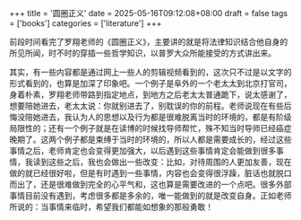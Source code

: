 +++
title = '圆圈正义'
date = 2025-05-16T09:12:08+08:00
draft = false
tags = ['books']
categories = ['literature']
+++

前段时间看完了罗翔老师的《圆圈正义》，主要讲的就是将法律知识结合他自身的所见所闻，时不时的穿插一些哲学知识，以普罗大众所能接受的方式讲出来。

其实，有一些内容都是通过网上一些人的剪辑视频看到的，这次只不过是以文字的形式看到的，也算是加深了印象吧。一个例子是阜外的一个老太太到北京打官司，身着朴素，罗翔老师带路到指定地点，到地方之后老太太普通跪下，说太感谢了，想要陪她进去，老太太说：你就别进去了，别耽误的你的前程。老师说现在有些后悔没陪她进去，我认为人的思想以及行为都是很难脱离当时的环境的，都是有阶级局限性的；还有一个例子就是在读博的时候找导师帮忙，殊不知当时导师已经癌症晚期了。这两个例子都是束缚于当时的环境的，所以人都是需要成长的，经过这些事情之后，老师肯定也会变得更加强大，以后遇到这些事情肯定会能做到很多事情，我读到这些之后，我也会做出一些改变：比如，对待周围的人更加友善，现在做的就已经很好啦，但是有时遇到一些事情，内容也会变得很浮躁，脏话也就脱口而出了，还是很难做到完全的心平气和，这也算是需要改进的一个点吧。很多外部事情目前没有遇到，考虑很多都是多余的，唯一能做到的就是改变自身。正如老师所说的：当事情来临时，希望我们都能如想象的那般勇敢！